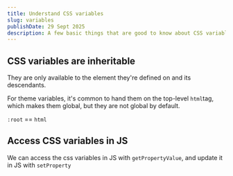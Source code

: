 ```yaml
---
title: Understand CSS variables
slug: variables
publishDate: 29 Sept 2025
description: A few basic things that are good to know about CSS variables
---
```


## CSS variables are inheritable

They are only available to the element they're defined on and its descendants.

For theme variables, it's common to hand them on the top-level `html`tag, which makes them global, but they are not global by default.

`:root` == `html`

## Access CSS variables in JS

We can access the css variables in JS with `getPropertyValue`, and update it in JS with `setProperty`
